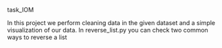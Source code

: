 task_IOM


In this project we perform cleaning data in the given dataset and a simple visualization of our data.
In reverse_list.py you can check two common ways to reverse a list
